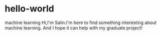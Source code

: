 # hello-world
machine learning
Hi,I'm Salin.I'm here to find something interesting about machine learning. And I hope it can help with my graduate project!
